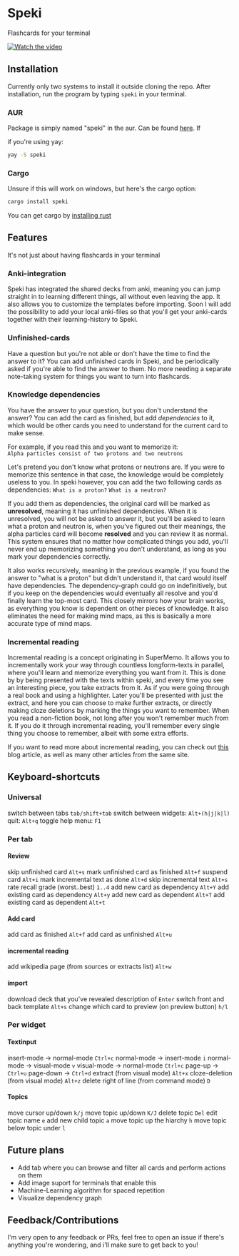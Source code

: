 # Speki


Flashcards for your terminal

[![Watch the video](https://github.com/TBS1996/speki/blob/main/media/demogif.GIF?raw=true)](https://webmshare.com/play/dP0Yd)

## Installation

Currently only two systems to install it outside cloning the repo.
After installation, run the program by typing  `speki` in your terminal.

### AUR

Package is simply named "speki" in the aur. Can be found [here](https://aur.archlinux.org/packages/speki). If 

if you're using yay:

```bash
yay -S speki
```


### Cargo

Unsure if this will work on windows, but here's the cargo option:

```bash
cargo install speki
```

You can get cargo by [installing rust](https://www.rust-lang.org/tools/install)

## Features

It's not just about having flashcards in your terminal


### Anki-integration  

Speki has integrated the shared decks from anki, meaning you can jump straight in to learning different things, all without even leaving the app. It also allows you to customize the templates before importing. Soon I will add the possibility to add your local anki-files so that you'll get your anki-cards together with their learning-history to Speki.


### Unfinished-cards 

Have a question but you're not able or don't have the time to find the answer to it? You can add unfinished cards in Speki, and be periodically asked if you're able to find the answer to them. No more needing a separate note-taking system for things you want to turn into flashcards.

### Knowledge dependencies

You have the answer to your question, but you don't understand the answer? You can add the card as finished, but add *dependencies* to it, which would be other cards you need to understand for the current card to make sense. 

For example, if you read this and you want to memorize it:  
`Alpha particles consist of two protons and two neutrons`

Let's pretend you don't know what protons or neutrons are. If you were to memorize this sentence in that case, the knowledge would be completely useless to you. In speki however, you can add the two following cards as dependencies: 
`What is a proton?`
`What is a neutron?`

If you add them as dependencies, the original card will be marked as **unresolved**, meaning it has unfinished dependencies. When it is unresolved, you will not be asked to answer it, but you'll be asked to learn what a proton and neutron is, when you've figured out their meanings, the alpha particles card will become **resolved** and you can review it as normal. This system ensures that no matter how complicated things you add, you'll never end up memorizing something you don't understand, as long as you mark your dependencies correctly. 

It also works recursively, meaning in the previous example, if you found the answer to "what is a proton" but didn't understand it, that card would itself have dependencies. The dependency-graph could go on indefinitively, but if you keep on the dependencies would eventually all resolve  and you'd finally learn the top-most card. This closely mirrors how your brain works, as everything you know is dependent on other pieces of knowledge. It also eliminates the need for making mind maps, as this is basically a more accurate type of mind maps.

### Incremental reading

Incremental reading is a concept originating in SuperMemo. It allows you to incrementally work your way through countless longform-texts in parallel, where you'll learn and memorize everything  you want from it. This is done by by being presented with the texts within speki, and every time you see an interesting piece, you take extracts from it. As if you were going through a real book and using a highlighter. Later you'll be presented with just the extract, and here you can choose to make further extracts, or directly making cloze deletions by marking the things you want to remember. When you read a non-fiction book, not long after you won't remember much from it. If you do it through incremental reading, you'll remember every single thing you choose to remember, albeit with some extra efforts. 

If you want to read more about incremental reading, you can check out [this](https://www.masterhowtolearn.com/2019-08-06-supermemos-incremental-reading-explained/) blog article, as well as many other articles from the same site. 


## Keyboard-shortcuts

### Universal

switch between tabs `tab/shift+tab`
switch between widgets: `Alt+(h|j|k|l)`
quit: `Alt+q`
toggle help menu: `F1`


### Per tab

#### Review

skip unfinished card `Alt+s`
mark unfinished card as finished `Alt+f`
suspend card `Alt+i`
mark incremental text as done `Alt+d`
skip incremental text `Alt+s`
rate recall grade (worst..best) `1..4`
add new card as dependency `Alt+Y`
add existing card as dependency `Alt+y`
add new card as dependent `Alt+T`
add existing card as dependent `Alt+t`

#### Add card

add card as finished `Alt+f`
add card as unfinished `Alt+u`

#### incremental reading 

add wikipedia page (from sources or extracts list) `Alt+w`

#### import 

download deck that you've revealed description of `Enter`
switch front and back template `Alt+s`
change which card to preview (on preview button) `h/l`


### Per widget

#### Textinput

insert-mode -> normal-mode `Ctrl+c`
normal-mode -> insert-mode `i`
normal-mode -> visual-mode `v`
visual-mode -> normal-mode `Ctrl+c`
page-up -> `Ctrl+u`
page-down -> `Ctrl+d`
extract (from visual mode) `Alt+x`
cloze-deletion (from visual mode) `Alt+z`
delete right of line (from command mode) `D`

#### Topics

move cursor up/down `k/j`
move topic up/down `K/J`
delete topic `Del`
edit topic name `e`
add new child topic `a`
move topic up the hiarchy `h`
move topic below topic under `l`


## Future plans

* Add tab where you can browse and filter all cards and perform actions on them
* Add image suport for terminals that enable this
* Machine-Learning algorithm for spaced repetition
* Visualize dependency graph



## Feedback/Contributions

I'm very open to any feedback or PRs, feel free to open an issue if there's anything you're wondering, and i'll make sure to get back to you!
